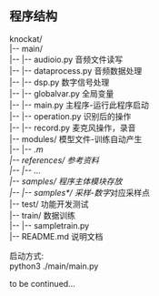 ## 程序结构  
knockat/  
|-- main/  
|-- |-- audioio.py              音频文件读写  
|-- |-- dataprocess.py      音频数据处理  
|-- |-- dsp.py                    数字信号处理  
|-- |-- globalvar.py           全局变量  
|-- |-- main.py                  主程序-运行此程序启动  
|-- |-- operation.py           识别后的操作  
|-- |-- record.py                麦克风操作，录音  
|-- modules/                    模型文件-训练自动产生  
|-- |-- *.m  
|-- references/            参考资料  
|-- |--  ...  
|-- samples/                程序主体模块存放  
|-- |-- samples\*/           采样-数字*对应采样点  
|-- test/                   功能开发测试  
|-- train/                  数据训练  
|-- |-- sampletrain.py  
|-- README.md              说明文档  

启动方式:  
python3 ./main/main.py  

to be continued...  
